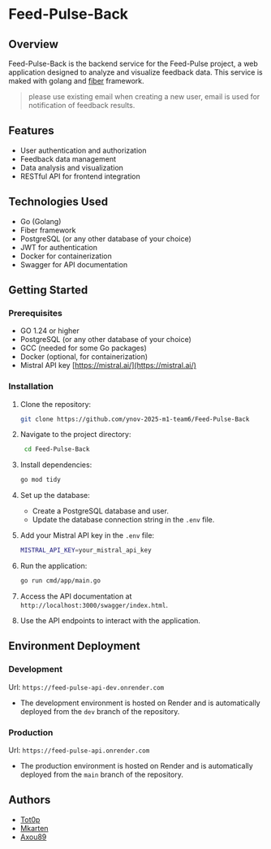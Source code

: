 # Feed-Pulse-Back

## Overview

Feed-Pulse-Back is the backend service for the Feed-Pulse project, a web application designed to analyze and visualize feedback data. This service is maked with golang and [fiber](https://gofiber.io/) framework.

> please use existing email when creating a new user, email is used for notification of feedback results.


## Features

- User authentication and authorization
- Feedback data management
- Data analysis and visualization
- RESTful API for frontend integration


## Technologies Used

- Go (Golang)
- Fiber framework
- PostgreSQL (or any other database of your choice)
- JWT for authentication
- Docker for containerization
- Swagger for API documentation

## Getting Started

### Prerequisites

- GO 1.24 or higher
- PostgreSQL (or any other database of your choice)
- GCC (needed for some Go packages)
- Docker (optional, for containerization)
- Mistral API key [https://mistral.ai/](https://mistral.ai/)

### Installation

1. Clone the repository:
   ```bash
   git clone https://github.com/ynov-2025-m1-team6/Feed-Pulse-Back
   ```
2. Navigate to the project directory:
   ```bash
    cd Feed-Pulse-Back
    ```
3. Install dependencies:
    ```bash
    go mod tidy
    ```
4. Set up the database:
    - Create a PostgreSQL database and user.
    - Update the database connection string in the `.env` file.

5. Add your Mistral API key in the `.env` file:
    ```bash
    MISTRAL_API_KEY=your_mistral_api_key
    ```
6. Run the application:
    ```bash
    go run cmd/app/main.go
    ```

7. Access the API documentation at `http://localhost:3000/swagger/index.html`.

8. Use the API endpoints to interact with the application.

## Environment Deployment

### Development

Url: `https://feed-pulse-api-dev.onrender.com`

- The development environment is hosted on Render and is automatically deployed from the `dev` branch of the repository.

### Production

Url: `https://feed-pulse-api.onrender.com`

- The production environment is hosted on Render and is automatically deployed from the `main` branch of the repository.

## Authors

- [Tot0p](https://github.com/tot0p)
- [Mkarten](https://github.com/mkarten)
- [Axou89](https://github.com/Axou89)